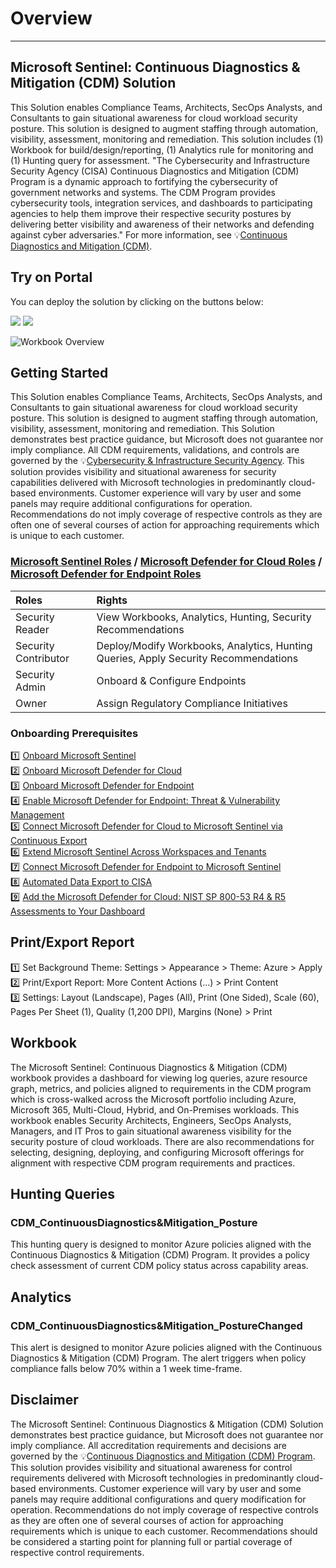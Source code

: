 # Overview
---
## Microsoft Sentinel: Continuous Diagnostics & Mitigation (CDM) Solution
This Solution enables Compliance Teams, Architects, SecOps Analysts, and Consultants to gain situational awareness for cloud workload security posture. This solution is designed to augment staffing through automation, visibility, assessment, monitoring and remediation. This solution includes (1) Workbook for build/design/reporting, (1) Analytics rule for monitoring and (1) Hunting query for assessment. "The Cybersecurity and Infrastructure Security Agency (CISA) Continuous Diagnostics and Mitigation (CDM) Program is a dynamic approach to fortifying the cybersecurity of government networks and systems. The CDM Program provides cybersecurity tools, integration services, and dashboards to participating agencies to help them improve their respective security postures by delivering better visibility and awareness of their 
networks and defending against cyber adversaries." For more information, see 💡[Continuous Diagnostics and Mitigation (CDM)](https://www.cisa.gov/cdm).

## Try on Portal
You can deploy the solution by clicking on the buttons below:

<a href="https://portal.azure.com/#create/Microsoft.Template/uri/https%3A%2F%2Fraw.githubusercontent.com%2FAzure%2FAzure-Sentinel%2Fmaster%2FSolutions%2FContinuousDiagnostics&Mitigation%2FPackage%2FmainTemplate.json" target="_blank"><img src="https://aka.ms/deploytoazurebutton"/></a>
<a href="https://portal.azure.us/#create/Microsoft.Template/uri/https%3A%2F%2Fraw.githubusercontent.com%2FAzure%2FAzure-Sentinel%2Fmaster%2FSolutions%2FContinuousDiagnostics&Mitigation%2FPackage%2FmainTemplate.json" target="_blank"><img src="https://aka.ms/deploytoazuregovbutton"/></a>

![Workbook Overview](https://github.com/Azure/Azure-Sentinel/blob/master/Solutions/ContinuousDiagnostics&Mitigation/Workbooks/Images/ContinuousDiagnostics&MitigationBlack.png?raw=true)

## Getting Started
This Solution enables Compliance Teams, Architects, SecOps Analysts, and Consultants to gain situational awareness for cloud workload security posture. This solution is designed to augment staffing through automation, visibility, assessment, monitoring and remediation. This Solution demonstrates best practice guidance, but Microsoft does not guarantee nor imply compliance. All CDM requirements, validations, and controls are governed by the 💡[Cybersecurity & Infrastructure Security Agency](https://www.cisa.gov/cdm). This solution provides visibility and situational awareness for security capabilities delivered with Microsoft technologies in predominantly cloud-based environments. Customer experience will vary by user and some panels may require additional configurations for operation. Recommendations do not imply coverage of respective controls as they are often one of several courses of action for approaching requirements which is unique to each customer.<br>

### [Microsoft Sentinel Roles](https://docs.microsoft.com/azure/sentinel/roles) / [Microsoft Defender for Cloud Roles](https://docs.microsoft.com/azure/defender-for-cloud/permissions#roles-and-allowed-actions) / [Microsoft Defender for Endpoint Roles](https://docs.microsoft.com/en-us/microsoft-365/security/defender-endpoint/user-roles)
| <strong> Roles </strong> | <strong> Rights </strong> | 
|:--|:--|
|Security Reader | View Workbooks, Analytics, Hunting, Security Recommendations |
|Security Contributor| Deploy/Modify Workbooks, Analytics, Hunting Queries, Apply Security Recommendations |
|Security Admin| Onboard & Configure Endpoints |
|Owner| Assign Regulatory Compliance Initiatives|

### Onboarding Prerequisites 
1️⃣ [Onboard Microsoft Sentinel](https://docs.microsoft.com/azure/sentinel/quickstart-onboard)<br>
2️⃣ [Onboard Microsoft Defender for Cloud](https://docs.microsoft.com/azure/security-center/security-center-get-started)<br>
3️⃣ [Onboard Microsoft Defender for Endpoint](https://docs.microsoft.com/en-us/microsoft-365/security/defender-endpoint/onboard-configure)<br>
4️⃣ [Enable Microsoft Defender for Endpoint: Threat & Vulnerability Management](https://docs.microsoft.com/en-us/microsoft-365/security/defender-endpoint/tvm-prerequisites)<br>
5️⃣ [Connect Microsoft Defender for Cloud to Microsoft Sentinel via Continuous Export](https://docs.microsoft.com/azure/security-center/continuous-export)<br>
6️⃣ [Extend Microsoft Sentinel Across Workspaces and Tenants](https://docs.microsoft.com/azure/sentinel/extend-sentinel-across-workspaces-tenants)<br>
7️⃣ [Connect Microsoft Defender for Endpoint to Microsoft Sentinel](https://docs.microsoft.com/en-us/azure/sentinel/connect-microsoft-365-defender?tabs=MDE)<br>
8️⃣ [Automated Data Export to CISA](https://docs.microsoft.com/en-us/azure/sentinel/connect-microsoft-365-defender?tabs=MDE)<br>
9️⃣ [Add the Microsoft Defender for Cloud: NIST SP 800-53 R4 & R5 Assessments to Your Dashboard](https://docs.microsoft.com/azure/security-center/update-regulatory-compliance-packages#add-a-regulatory-standard-to-your-dashboard)<br>


## Print/Export Report
1️⃣ Set Background Theme: Settings > Appearance > Theme: Azure > Apply<br>
2️⃣ Print/Export Report: More Content Actions (...) > Print Content<br>
3️⃣ Settings: Layout (Landscape), Pages (All), Print (One Sided), Scale (60), Pages Per Sheet (1), Quality (1,200 DPI), Margins (None) > Print<br>

## Workbook
The Microsoft Sentinel: Continuous Diagnostics & Mitigation (CDM) workbook provides a dashboard for viewing log queries, azure resource graph, metrics, and policies aligned to requirements in the CDM program which is cross-walked across the Microsoft portfolio including Azure, Microsoft 365, Multi-Cloud, Hybrid, and On-Premises workloads. This workbook enables Security Architects, Engineers, SecOps Analysts, Managers, and IT Pros to gain situational awareness visibility for the security posture of cloud workloads. There are also recommendations for selecting, designing, deploying, and configuring Microsoft offerings for alignment with respective CDM program requirements and practices.

## Hunting Queries
### CDM_ContinuousDiagnostics&Mitigation_Posture
This hunting query is designed to monitor Azure policies aligned with the Continuous Diagnostics & Mitigation (CDM) Program. It provides a policy check assessment of current CDM policy status across capability areas.<br>

## Analytics
### CDM_ContinuousDiagnostics&Mitigation_PostureChanged
This alert is designed to monitor Azure policies aligned with the Continuous Diagnostics & Mitigation (CDM) Program. The alert triggers when policy compliance falls below 70% within a 1 week time-frame.<br>

## Disclaimer
The Microsoft Sentinel: Continuous Diagnostics & Mitigation (CDM) Solution demonstrates best practice guidance, but Microsoft does not guarantee nor imply compliance. All accreditation requirements and decisions are governed by the 💡[Continuous Diagnostics and Mitigation (CDM) Program](https://www.cisa.gov/cdm). This solution provides visibility and situational awareness for control requirements delivered with Microsoft technologies in predominantly cloud-based environments. Customer experience will vary by user and some panels may require additional configurations and query modification for operation. Recommendations do not imply coverage of respective controls as they are often one of several courses of action for approaching requirements which is unique to each customer. Recommendations should be considered a starting point for planning full or partial coverage of respective control requirements. 